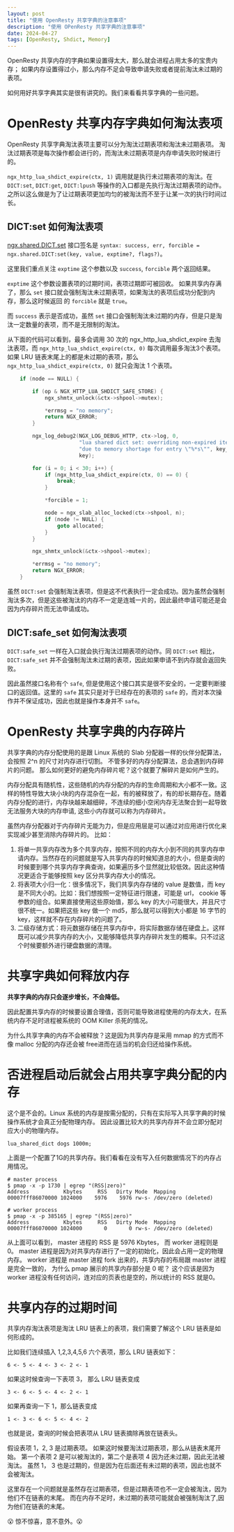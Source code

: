 ```yaml
---
layout: post
title: "使用 OpenResty 共享字典的注意事项"
description: "使用 OPenResty 共享字典的注意事项"
date: 2024-04-27
tags: [OpenResty, Shdict, Memory]
---
```


OpenResty 共享内存的字典如果设置得太大，那么就会进程占用太多的宝贵内存；
如果内存设置得过小，那么内存不足会导致申请失败或者提前淘汰未过期的表项。

如何用好共享字典其实是很有讲究的。我们来看看共享字典的一些问题。

# OpenResty 共享内存字典如何淘汰表项

OpenResty 共享字典淘汰表项主要可以分为淘汰过期表项和淘汰未过期表项。
淘汰过期表项是每次操作都会进行的，而淘汰未过期表项是内存申请失败时候进行的。

`ngx_http_lua_shdict_expire(ctx, 1)` 调用就是执行未过期表项的淘汰。在 `DICT:set`, `DICT:get`, `DICT:lpush` 等操作的入口都是先执行淘汰过期表项的动作。之所以这么做是为了让过期表项更加均匀的被淘汰而不至于让某一次的执行时间过长。

## DICT:set 如何淘汰表项

[ngx.shared.DICT.set](https://github.com/openresty/lua-nginx-module/?tab=readme-ov-file#ngxshareddictset)
接口签名是 `syntax: success, err, forcible = ngx.shared.DICT:set(key, value, exptime?, flags?)`。

这里我们重点关注 `exptime` 这个参数以及 `success`, `forcible` 两个返回结果。

`exptime` 这个参数设置表项的过期时间，表项过期即可被回收。
如果共享内存满了，那么 `set` 接口就会强制淘汰未过期表项，如果淘汰的表项后成功分配到内存，那么这时候返回 的 `forcible` 就是 `true`。

而 `success` 表示是否成功，虽然 `set` 接口会强制淘汰未过期的内存，但是只是淘汰一定数量的表项，而不是无限制的淘汰。

从下面的代码可以看到，最多会调用 30 次的 ngx_http_lua_shdict_expire 去淘汰表项，而 `ngx_http_lua_shdict_expire(ctx, 0)` 每次调用最多淘汰3个表项。如果 LRU 链表末尾上的都是未过期的表项，那么 `ngx_http_lua_shdict_expire(ctx, 0)` 就只会淘汰 1 个表项。

```C
    if (node == NULL) {

        if (op & NGX_HTTP_LUA_SHDICT_SAFE_STORE) {
            ngx_shmtx_unlock(&ctx->shpool->mutex);

            *errmsg = "no memory";
            return NGX_ERROR;
        }

        ngx_log_debug2(NGX_LOG_DEBUG_HTTP, ctx->log, 0,
                       "lua shared dict set: overriding non-expired items "
                       "due to memory shortage for entry \"%*s\"", key_len,
                       key);

        for (i = 0; i < 30; i++) {
            if (ngx_http_lua_shdict_expire(ctx, 0) == 0) {
                break;
            }

            *forcible = 1;

            node = ngx_slab_alloc_locked(ctx->shpool, n);
            if (node != NULL) {
                goto allocated;
            }
        }

        ngx_shmtx_unlock(&ctx->shpool->mutex);

        *errmsg = "no memory";
        return NGX_ERROR;
    }
```

虽然 `DICT:set` 会强制淘汰表项，但是这不代表执行一定会成功。因为虽然会强制淘汰多次，但是这些被淘汰的内存不一定是连城一片的，因此最终申请可能还是会因为内存碎片而无法申请成功。

## DICT:safe_set 如何淘汰表项
`DICT:safe_set` 一样在入口就会执行淘汰过期表项的动作。同 `DICT:set` 相比， `DICT:safe_set` 并不会强制淘汰未过期的表项，因此如果申请不到内存就会返回失败。

因此虽然接口名称有个 `safe`, 但是使用这个接口其实是很不安全的，一定要判断接口的返回值。这里的 `safe` 其实只是对于已经存在的表项的 `safe` 的，而对本次操作并不保证成功，因此也就是操作本身并不  `safe`。

# OpenResty 共享字典的内存碎片

共享字典的内存分配使用的是跟 Linux 系统的 Slab 分配器一样的伙伴分配算法，
会按照 2^n 的尺寸对内存进行切割。 不管多好的内存分配算法，总会遇到内存碎片的问题。
那么如何更好的避免内存碎片呢？这个就要了解碎片是如何产生的。

内存分配具有随机性，这些随机的内存分配的内存的生命周期和大小都不一致。这样的特性导致大块小块的内存混杂在一起，有的被释放了，有的却长期存在。随着内存分配的进行，内存块越来越细碎，不连续的细小空闲内存无法聚合到一起导致无法服务大块的内存申请, 这些小内存就可以称为内存碎片。

虽然内存分配器对于内存碎片无能为力，但是应用层是可以通过对应用进行优化来实现减少甚至消除内存碎片的。
比如：

1. 将单一共享内存改为多个共享内存，按照不同的内存大小到不同的共享内存申请内存。当然存在的问题就是写入共享内存的时候知道总的大小，但是查询的时候要到哪个共享内存字典查询，如果遍历多个显然就比较低效。因此这种情况更适合于能够按照 key 区分共享内存大小的情况。
2. 将表项大小归一化：很多情况下，我们共享内存存储的 value 是数值，而 key 是不同大小的。比如：我们想按照一定特征进行限速，可能是 url， cookie 等参数的组合。如果直接使用这些原始值，那么 key 的大小可能很大，并且尺寸很不统一。如果把这些 key 做一个 md5，那么就可以得到大小都是 16 字节的 key，这样就不存在内存碎片的问题了。
3. 二级存储方式：将元数据存储在共享内存中，将实际数据存储在硬盘上。这样既可以减少共享内存的大小，又能够降低共享内存碎片发生的概率。只不过这个时候要额外进行硬盘数据的清理。

# 共享字典如何释放内存

**共享字典的内存只会逐步增长，不会降低。** 

因此配置共享内存的时候要设置合理值，否则可能导致进程使用的内存太大，在系统内存不足时进程被系统的 OOM Killer 杀死的情况。

为什么共享字典的内存不会被释放？这是因为共享内存是采用 mmap 的方式而不像 malloc 分配的内存还会被 free进而在适当的机会归还给操作系统。

# 否进程启动后就会占用共享字典分配的内存

这个是不会的。Linux 系统的内存是按需分配的，只有在实际写入共享字典的时候操作系统才会真正分配物理内存。
因此设置比较大的共享内存并不会立即分配对应大小的物理内存。

```nginx
lua_shared_dict dogs 1000m;
```

上面是一个配置了1G的共享内存。我们看看在没有写入任何数据情况下的内存占用情况。

```shell
# master process
$ pmap -x -p 1730 | egrep "(RSS|zero)"
Address           Kbytes     RSS   Dirty Mode  Mapping
00007fff86070000 1024000    5976    5976 rw-s- /dev/zero (deleted)

# worker process
$ pmap -x -p 385165 | egrep "(RSS|zero)"
Address           Kbytes     RSS   Dirty Mode  Mapping
00007fff86070000 1024000       0       0 rw-s- /dev/zero (deleted)
```

从上面可以看到， master 进程的 RSS 是 5976 Kbytes， 而 worker 进程则是 0。
master 进程是因为对共享内存进行了一定的初始化，因此会占用一定的物理内存。
worker 进程是 master 进程 fork 出来的，共享内存的布局跟 master 进程是完全一致的，
为什么 pmap 展示的共享内存部分是 0 呢？ 这个应该是因为 worker 进程没有任何访问，连对应的页表也是空的，所以统计的 RSS 就是0。

# 共享内存的过期时间

共享内存淘汰表项是淘汰 LRU 链表上的表项，我们需要了解这个 LRU 链表是如何形成的。

比如我们连续插入 1,2,3,4,5,6 六个表项，那么 LRU 链表如下：

```
6 <- 5 <- 4 <- 3 <- 2 <- 1
```

如果这时候查询一下表项 3， 那么 LRU 链表变成

```
3 <- 6 <- 5 <- 4 <- 2 <- 1
```

如果再查询一下 1，那么链表变成

```
1 <- 3 <- 6 <- 5 <- 4 <- 2
```

也就是说，查询的时候会把表项从 LRU 链表摘除再放在链表头。

假设表项 1，2, 3 是过期表项。 如果这时候要淘汰过期表项，那么从链表末尾开始。
第一个表项 2 是可以被淘汰的，第二个是表项 4 因为还未过期，因此无法被淘汰。
虽然 1， 3 也是过期的，但是因为在后面还有未过期的表项，因此也就不会被淘汰。

这里存在一个问题就是虽然存在过期表项，但是过期表项也不一定会被淘汰，因为他们不在链表的末尾。
而在内存不足时，未过期的表项可能就会被强制淘汰了,因为他们在链表的末尾。

:open_mouth: 惊不惊喜，意不意外。:open_mouth:
